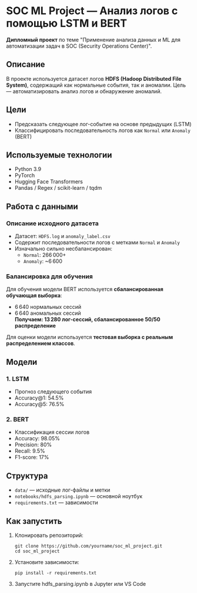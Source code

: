 # SOC ML Project — Анализ логов с помощью LSTM и BERT

**Дипломный проект** по теме "Применение анализа данных и ML для автоматизации задач в SOC (Security Operations Center)".

## Описание

В проекте используется датасет логов **HDFS (Hadoop Distributed File System)**, содержащий как нормальные события, так и аномалии. Цель — автоматизировать анализ логов и обнаружение аномалий.

## Цели

- Предсказать следующее лог-событие на основе предыдущих (LSTM)
- Классифицировать последовательность логов как `Normal` или `Anomaly` (BERT)

## Используемые технологии

- Python 3.9
- PyTorch
- Hugging Face Transformers
- Pandas / Regex / scikit-learn / tqdm


## Работа с данными

###  Описание исходного датасета

- Датасет: `HDFS.log` и `anomaly_label.csv`
- Содержит последовательности логов с метками `Normal` и `Anomaly`
- Изначально сильно несбалансирован:
  -  `Normal`: 266 000+
  -  `Anomaly`: ~6 600

### Балансировка для обучения

Для обучения модели BERT используется **сбалансированная обучающая выборка**:

- 6 640 нормальных сессий
- 6 640 аномальных сессий  
**Получаем: 13 280 лог-сессий, сбалансированное 50/50 распределение**

Для оценки модели используется **тестовая выборка с реальным распределением классов**.

##  Модели

### 1. LSTM
- Прогноз следующего события
- Accuracy@1: 54.5%
- Accuracy@5: 76.5%

### 2. BERT
- Классификация сессии логов
- Accuracy: 98.05%
- Precision: 80%
- Recall: 9.5%
- F1-score: 17%

## Структура

- `data/` — исходные лог-файлы и метки
- `notebooks/hdfs_parsing.ipynb` — основной ноутбук
- `requirements.txt` — зависимости

## Как запустить

1. Клонировать репозиторий:
   ```
   git clone https://github.com/yourname/soc_ml_project.git
   cd soc_ml_project
   ```
2. Установите зависимости:
   ```
   pip install -r requirements.txt
   ```
3. Запустите hdfs_parsing.ipynb в Jupyter или VS Code